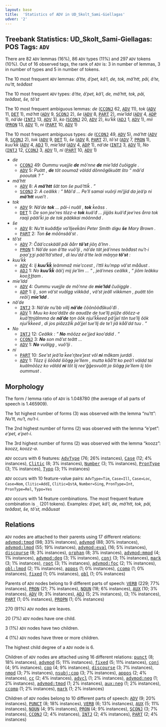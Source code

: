 ```yaml
---
layout: base
title:  'Statistics of ADV in UD_Skolt_Sami-Giellagas'
udver: '2'
---
```


## Treebank Statistics: UD_Skolt_Sami-Giellagas: POS Tags: `ADV`

There are 82 `ADV` lemmas (16%), 86 `ADV` types (11%) and 297 `ADV` tokens (10%).
Out of 16 observed tags, the rank of `ADV` is: 3 in number of lemmas, 3 in number of types and 5 in number of tokens.

The 10 most frequent `ADV` lemmas: <em>âʹtte, âʹpet, kâʹl, de, tok, mäʹhtt, pâi, âʹte, nuʹtt, teâđast</em>

The 10 most frequent `ADV` types:  <em>âʹtte, âʹpet, kâʹl, de, mäʹhtt, tok, pâi, teâđast, še, tõʹst</em>

The 10 most frequent ambiguous lemmas: <em>de</em> (<tt><a href="sms_giellagas-pos-CCONJ.html">CCONJ</a></tt> 62, <tt><a href="sms_giellagas-pos-ADV.html">ADV</a></tt> 11), <em>tok</em> (<tt><a href="sms_giellagas-pos-ADV.html">ADV</a></tt> 11, <tt><a href="sms_giellagas-pos-DET.html">DET</a></tt> 1), <em>mäʹhtt</em> (<tt><a href="sms_giellagas-pos-ADV.html">ADV</a></tt> 9, <tt><a href="sms_giellagas-pos-SCONJ.html">SCONJ</a></tt> 2), <em>še</em> (<tt><a href="sms_giellagas-pos-ADV.html">ADV</a></tt> 8, <tt><a href="sms_giellagas-pos-PART.html">PART</a></tt> 2), <em>mieʹldd</em> (<tt><a href="sms_giellagas-pos-ADV.html">ADV</a></tt> 4, <tt><a href="sms_giellagas-pos-ADP.html">ADP</a></tt> 1), <em>näʹde</em> (<tt><a href="sms_giellagas-pos-INTJ.html">INTJ</a></tt> 13, <tt><a href="sms_giellagas-pos-ADV.html">ADV</a></tt> 3), <em>ko</em> (<tt><a href="sms_giellagas-pos-SCONJ.html">SCONJ</a></tt> 20, <tt><a href="sms_giellagas-pos-ADV.html">ADV</a></tt> 2), <em>kuʹǩǩ</em> (<tt><a href="sms_giellagas-pos-ADJ.html">ADJ</a></tt> 1, <tt><a href="sms_giellagas-pos-ADV.html">ADV</a></tt> 1), <em>mii</em> (<tt><a href="sms_giellagas-pos-PRON.html">PRON</a></tt> 13, <tt><a href="sms_giellagas-pos-ADV.html">ADV</a></tt> 1), <em>ni</em> (<tt><a href="sms_giellagas-pos-PART.html">PART</a></tt> 10, <tt><a href="sms_giellagas-pos-ADV.html">ADV</a></tt> 1)

The 10 most frequent ambiguous types:  <em>de</em> (<tt><a href="sms_giellagas-pos-CCONJ.html">CCONJ</a></tt> 49, <tt><a href="sms_giellagas-pos-ADV.html">ADV</a></tt> 5), <em>mäʹhtt</em> (<tt><a href="sms_giellagas-pos-ADV.html">ADV</a></tt> 8, <tt><a href="sms_giellagas-pos-SCONJ.html">SCONJ</a></tt> 2), <em>tok</em> (<tt><a href="sms_giellagas-pos-ADV.html">ADV</a></tt> 9, <tt><a href="sms_giellagas-pos-DET.html">DET</a></tt> 1), <em>še</em> (<tt><a href="sms_giellagas-pos-ADV.html">ADV</a></tt> 8, <tt><a href="sms_giellagas-pos-PART.html">PART</a></tt> 2), <em>tõʹst</em> (<tt><a href="sms_giellagas-pos-ADV.html">ADV</a></tt> 7, <tt><a href="sms_giellagas-pos-PRON.html">PRON</a></tt> 1), <em>kuuʹǩǩ</em> (<tt><a href="sms_giellagas-pos-ADV.html">ADV</a></tt> 4, <tt><a href="sms_giellagas-pos-ADJ.html">ADJ</a></tt> 1), <em>mieʹldd</em> (<tt><a href="sms_giellagas-pos-ADV.html">ADV</a></tt> 4, <tt><a href="sms_giellagas-pos-ADP.html">ADP</a></tt> 1), <em>näʹde</em> (<tt><a href="sms_giellagas-pos-INTJ.html">INTJ</a></tt> 3, <tt><a href="sms_giellagas-pos-ADV.html">ADV</a></tt> 1), <em>No</em> (<tt><a href="sms_giellagas-pos-INTJ.html">INTJ</a></tt> 12, <tt><a href="sms_giellagas-pos-CCONJ.html">CCONJ</a></tt> 3, <tt><a href="sms_giellagas-pos-ADV.html">ADV</a></tt> 1), <em>ni</em> (<tt><a href="sms_giellagas-pos-PART.html">PART</a></tt> 10, <tt><a href="sms_giellagas-pos-ADV.html">ADV</a></tt> 1)


* <em>de</em>
  * <tt><a href="sms_giellagas-pos-CCONJ.html">CCONJ</a></tt> 49: <em>Oummu vuejjle <b>de</b> mõʹnne <b>de</b> mieʹldd čuõiggle .</em>
  * <tt><a href="sms_giellagas-pos-ADV.html">ADV</a></tt> 5: <em>Puätt , <b>de</b> tõt ooumaž väldd dõnnõǥškuätt što ” mâiʹd pooutak ? ”</em>
* <em>mäʹhtt</em>
  * <tt><a href="sms_giellagas-pos-ADV.html">ADV</a></tt> 8: <em>A <b>mäʹhtt</b> šât ton še puõʹttiǩ . ”</em>
  * <tt><a href="sms_giellagas-pos-SCONJ.html">SCONJ</a></tt> 2: <em>A ceälkk : ” Mâiʹd ... Peʹll samai vuõrji miʹjjid da jeäʹp ni <b>mäʹhtt</b> vueiʹt .</em>
* <em>tok</em>
  * <tt><a href="sms_giellagas-pos-ADV.html">ADV</a></tt> 9: <em>Näʹde <b>tok</b> ... pâi-i nuâll , <b>tok</b> ǩeâss .</em>
  * <tt><a href="sms_giellagas-pos-DET.html">DET</a></tt> 1: <em>De son jeeʹres tõzz-e <b>tok</b> kuäʹđ ... jiijjâs kuäʹđ jeeʹres årra tok raaji pääiʹǩi ja de tok pääkkai mõõnnâd .</em>
* <em>še</em>
  * <tt><a href="sms_giellagas-pos-ADV.html">ADV</a></tt> 8: <em>Nuʹtt kuâđđje vaʹlljeeǩâni Peter Smith diǥu <b>še</b> Mary Brown .</em>
  * <tt><a href="sms_giellagas-pos-PART.html">PART</a></tt> 2: <em>Ton <b>še</b> mõõnsââʹst .</em>
* <em>tõʹst</em>
  * <tt><a href="sms_giellagas-pos-ADV.html">ADV</a></tt> 7: <em>Čääʹccskääll pâi åårr <b>tõʹst</b> jiõŋ âʹlnn .</em>
  * <tt><a href="sms_giellagas-pos-PRON.html">PRON</a></tt> 1: <em>Näʹde son âʹtte vuõʹlji , näʹde tät jeäʹnnes teâđast nuʹt-i paaʹʒʒi pääʹltâʹstted , di leuʹdd âʹtte leäi mâŋŋa <b>tõʹst</b> :</em>
* <em>kuuʹǩǩ</em>
  * <tt><a href="sms_giellagas-pos-ADV.html">ADV</a></tt> 4: <em>Ij <b>kuuʹǩǩ</b> leämmaž mieʹccest , iʹttli kuʹmpp väʹst mååust .</em>
  * <tt><a href="sms_giellagas-pos-ADJ.html">ADJ</a></tt> 1: <em>No <b>kuuʹǩǩ</b> ääiʹj mij jieʹlim ... ” , jeäʹnnes ceälkk , ” jiõm leäkku kooǯǯtam .</em>
* <em>mieʹldd</em>
  * <tt><a href="sms_giellagas-pos-ADV.html">ADV</a></tt> 4: <em>Oummu vuejjle de mõʹnne de <b>mieʹldd</b> čuõiggle .</em>
  * <tt><a href="sms_giellagas-pos-ADP.html">ADP</a></tt> 1: <em>Ij , son väʹst vuâlgg viikkâd , väʹst jeäll viikkmen , puätt tõn reäiʹj <b>mieʹldd</b> .</em>
* <em>näʹde</em>
  * <tt><a href="sms_giellagas-pos-INTJ.html">INTJ</a></tt> 3: <em>Näʹde nuʹbb villj <b>näʹde</b> čõõnõõđškuõʹđi .</em>
  * <tt><a href="sms_giellagas-pos-ADV.html">ADV</a></tt> 1: <em>Muu ko kooʹddže de aaudže de tueʹllj piijže dõõzz-e kuäʹttnjälmma de <b>näʹde</b> ton õõk njuiʹǩǩeed pâʹjjel tõn tueʹllj õõk njuiʹǩǩeed , di jos piâzzžiǩ pâʹjjel tueʹllj de teʹl jiâ kååʹdd tuu . ”</em>
* <em>No</em>
  * <tt><a href="sms_giellagas-pos-INTJ.html">INTJ</a></tt> 12: <em>Ceälkk : ” <b>No</b> mõõzz eeʹjjed kooʹddid . ”</em>
  * <tt><a href="sms_giellagas-pos-CCONJ.html">CCONJ</a></tt> 3: <em><b>No</b> son mâʹst teâtt ...</em>
  * <tt><a href="sms_giellagas-pos-ADV.html">ADV</a></tt> 1: <em><b>No</b> vuâlgg , vuõʹlji .</em>
* <em>ni</em>
  * <tt><a href="sms_giellagas-pos-PART.html">PART</a></tt> 10: <em>Seeʹst jeäʹla ǩeeʹrjteeʹjest võl <b>ni</b> måkam jurddi .</em>
  * <tt><a href="sms_giellagas-pos-ADV.html">ADV</a></tt> 1: <em>Tõzz ij šõõdd šiõǥǥ jieʹllem , mutta kååʹtt ko peäʹl väldd tai kuälmõõzz ko väldd <b>ni</b> tõt lij reeʹǧǧesvuõtt ja šiõǥǥ jieʹllem lij tõn oummust .</em>

## Morphology

The form / lemma ratio of `ADV` is 1.048780 (the average of all parts of speech is 1.465909).

The 1st highest number of forms (3) was observed with the lemma “nuʹtt”: <em>Nuʹtt, nuʹt, nuʹt-i</em>.

The 2nd highest number of forms (2) was observed with the lemma “eʹpet”: <em>eʹpet, eʹpet-i</em>.

The 3rd highest number of forms (2) was observed with the lemma “koozz”: <em>koozz, koozz-a</em>.

`ADV` occurs with 6 features: <tt><a href="sms_giellagas-feat-AdvType.html">AdvType</a></tt> (76; 26% instances), <tt><a href="sms_giellagas-feat-Case.html">Case</a></tt> (12; 4% instances), <tt><a href="sms_giellagas-feat-Clitic.html">Clitic</a></tt> (8; 3% instances), <tt><a href="sms_giellagas-feat-Number.html">Number</a></tt> (3; 1% instances), <tt><a href="sms_giellagas-feat-PronType.html">PronType</a></tt> (3; 1% instances), <tt><a href="sms_giellagas-feat-Typo.html">Typo</a></tt> (3; 1% instances)

`ADV` occurs with 10 feature-value pairs: `AdvType=Tim`, `Case=Ill`, `Case=Loc`, `Case=Nom`, `Clitic=AddI`, `Clitic=QstA`, `Number=Sing`, `PronType=Int`, `PronType=Rel`, `Typo=Yes`

`ADV` occurs with 14 feature combinations.
The most frequent feature combination is `_` (201 tokens).
Examples: <em>âʹpet, kâʹl, de, mäʹhtt, tok, pâi, teâđast, še, tõʹst, mååusat</em>


## Relations

`ADV` nodes are attached to their parents using 17 different relations: <tt><a href="sms_giellagas-dep-advmod-tmod.html">advmod:tmod</a></tt> (98; 33% instances), <tt><a href="sms_giellagas-dep-advmod.html">advmod</a></tt> (88; 30% instances), <tt><a href="sms_giellagas-dep-advmod-lmod.html">advmod:lmod</a></tt> (55; 19% instances), <tt><a href="sms_giellagas-dep-advmod-eval.html">advmod:eval</a></tt> (16; 5% instances), <tt><a href="sms_giellagas-dep-discourse.html">discourse</a></tt> (8; 3% instances), <tt><a href="sms_giellagas-dep-orphan.html">orphan</a></tt> (8; 3% instances), <tt><a href="sms_giellagas-dep-advmod-mmod.html">advmod:mmod</a></tt> (4; 1% instances), <tt><a href="sms_giellagas-dep-advmod-deg.html">advmod:deg</a></tt> (3; 1% instances), <tt><a href="sms_giellagas-dep-conj.html">conj</a></tt> (3; 1% instances), <tt><a href="sms_giellagas-dep-mark.html">mark</a></tt> (3; 1% instances), <tt><a href="sms_giellagas-dep-root.html">root</a></tt> (3; 1% instances), <tt><a href="sms_giellagas-dep-advmod-foc.html">advmod:foc</a></tt> (2; 1% instances), <tt><a href="sms_giellagas-dep-obl-lmod.html">obl:lmod</a></tt> (2; 1% instances), <tt><a href="sms_giellagas-dep-appos.html">appos</a></tt> (1; 0% instances), <tt><a href="sms_giellagas-dep-ccomp.html">ccomp</a></tt> (1; 0% instances), <tt><a href="sms_giellagas-dep-fixed.html">fixed</a></tt> (1; 0% instances), <tt><a href="sms_giellagas-dep-obl.html">obl</a></tt> (1; 0% instances)

Parents of `ADV` nodes belong to 9 different parts of speech: <tt><a href="sms_giellagas-pos-VERB.html">VERB</a></tt> (229; 77% instances), <tt><a href="sms_giellagas-pos-PRON.html">PRON</a></tt> (21; 7% instances), <tt><a href="sms_giellagas-pos-NOUN.html">NOUN</a></tt> (18; 6% instances), <tt><a href="sms_giellagas-pos-AUX.html">AUX</a></tt> (10; 3% instances), <tt><a href="sms_giellagas-pos-ADV.html">ADV</a></tt> (9; 3% instances), <tt><a href="sms_giellagas-pos-ADJ.html">ADJ</a></tt> (5; 2% instances),  (3; 1% instances), <tt><a href="sms_giellagas-pos-PART.html">PART</a></tt> (1; 0% instances), <tt><a href="sms_giellagas-pos-PROPN.html">PROPN</a></tt> (1; 0% instances)

270 (91%) `ADV` nodes are leaves.

20 (7%) `ADV` nodes have one child.

3 (1%) `ADV` nodes have two children.

4 (1%) `ADV` nodes have three or more children.

The highest child degree of a `ADV` node is 6.

Children of `ADV` nodes are attached using 16 different relations: <tt><a href="sms_giellagas-dep-punct.html">punct</a></tt> (8; 18% instances), <tt><a href="sms_giellagas-dep-advmod.html">advmod</a></tt> (5; 11% instances), <tt><a href="sms_giellagas-dep-fixed.html">fixed</a></tt> (5; 11% instances), <tt><a href="sms_giellagas-dep-conj.html">conj</a></tt> (4; 9% instances), <tt><a href="sms_giellagas-dep-cop.html">cop</a></tt> (4; 9% instances), <tt><a href="sms_giellagas-dep-discourse.html">discourse</a></tt> (3; 7% instances), <tt><a href="sms_giellagas-dep-nmod.html">nmod</a></tt> (3; 7% instances), <tt><a href="sms_giellagas-dep-nsubj-cop.html">nsubj:cop</a></tt> (3; 7% instances), <tt><a href="sms_giellagas-dep-appos.html">appos</a></tt> (2; 4% instances), <tt><a href="sms_giellagas-dep-cc.html">cc</a></tt> (2; 4% instances), <tt><a href="sms_giellagas-dep-advcl.html">advcl</a></tt> (1; 2% instances), <tt><a href="sms_giellagas-dep-advmod-neg.html">advmod:neg</a></tt> (1; 2% instances), <tt><a href="sms_giellagas-dep-advmod-tmod.html">advmod:tmod</a></tt> (1; 2% instances), <tt><a href="sms_giellagas-dep-aux-neg.html">aux:neg</a></tt> (1; 2% instances), <tt><a href="sms_giellagas-dep-ccomp.html">ccomp</a></tt> (1; 2% instances), <tt><a href="sms_giellagas-dep-mark.html">mark</a></tt> (1; 2% instances)

Children of `ADV` nodes belong to 10 different parts of speech: <tt><a href="sms_giellagas-pos-ADV.html">ADV</a></tt> (9; 20% instances), <tt><a href="sms_giellagas-pos-PUNCT.html">PUNCT</a></tt> (8; 18% instances), <tt><a href="sms_giellagas-pos-VERB.html">VERB</a></tt> (6; 13% instances), <tt><a href="sms_giellagas-pos-AUX.html">AUX</a></tt> (5; 11% instances), <tt><a href="sms_giellagas-pos-NOUN.html">NOUN</a></tt> (4; 9% instances), <tt><a href="sms_giellagas-pos-PRON.html">PRON</a></tt> (4; 9% instances), <tt><a href="sms_giellagas-pos-SCONJ.html">SCONJ</a></tt> (3; 7% instances), <tt><a href="sms_giellagas-pos-CCONJ.html">CCONJ</a></tt> (2; 4% instances), <tt><a href="sms_giellagas-pos-INTJ.html">INTJ</a></tt> (2; 4% instances), <tt><a href="sms_giellagas-pos-PART.html">PART</a></tt> (2; 4% instances)

